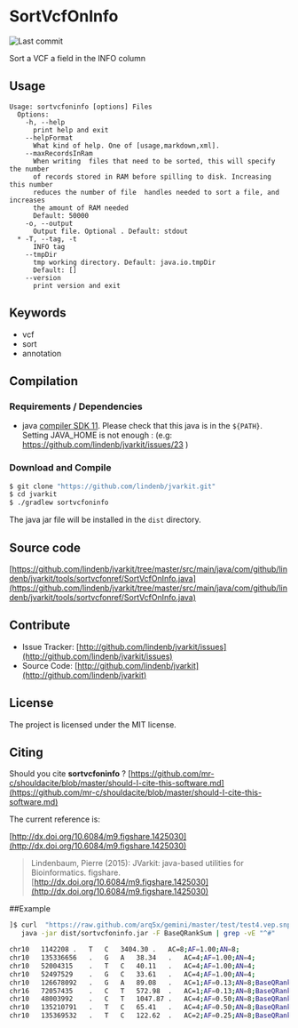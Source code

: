 # SortVcfOnInfo

![Last commit](https://img.shields.io/github/last-commit/lindenb/jvarkit.png)

Sort a VCF a field in the INFO column


## Usage

```
Usage: sortvcfoninfo [options] Files
  Options:
    -h, --help
      print help and exit
    --helpFormat
      What kind of help. One of [usage,markdown,xml].
    --maxRecordsInRam
      When writing  files that need to be sorted, this will specify the number 
      of records stored in RAM before spilling to disk. Increasing this number 
      reduces the number of file  handles needed to sort a file, and increases 
      the amount of RAM needed
      Default: 50000
    -o, --output
      Output file. Optional . Default: stdout
  * -T, --tag, -t
      INFO tag
    --tmpDir
      tmp working directory. Default: java.io.tmpDir
      Default: []
    --version
      print version and exit

```


## Keywords

 * vcf
 * sort
 * annotation


## Compilation

### Requirements / Dependencies

* java [compiler SDK 11](https://jdk.java.net/11/). Please check that this java is in the `${PATH}`. Setting JAVA_HOME is not enough : (e.g: https://github.com/lindenb/jvarkit/issues/23 )


### Download and Compile

```bash
$ git clone "https://github.com/lindenb/jvarkit.git"
$ cd jvarkit
$ ./gradlew sortvcfoninfo
```

The java jar file will be installed in the `dist` directory.

## Source code 

[https://github.com/lindenb/jvarkit/tree/master/src/main/java/com/github/lindenb/jvarkit/tools/sortvcfonref/SortVcfOnInfo.java](https://github.com/lindenb/jvarkit/tree/master/src/main/java/com/github/lindenb/jvarkit/tools/sortvcfonref/SortVcfOnInfo.java)


## Contribute

- Issue Tracker: [http://github.com/lindenb/jvarkit/issues](http://github.com/lindenb/jvarkit/issues)
- Source Code: [http://github.com/lindenb/jvarkit](http://github.com/lindenb/jvarkit)

## License

The project is licensed under the MIT license.

## Citing

Should you cite **sortvcfoninfo** ? [https://github.com/mr-c/shouldacite/blob/master/should-I-cite-this-software.md](https://github.com/mr-c/shouldacite/blob/master/should-I-cite-this-software.md)

The current reference is:

[http://dx.doi.org/10.6084/m9.figshare.1425030](http://dx.doi.org/10.6084/m9.figshare.1425030)

> Lindenbaum, Pierre (2015): JVarkit: java-based utilities for Bioinformatics. figshare.
> [http://dx.doi.org/10.6084/m9.figshare.1425030](http://dx.doi.org/10.6084/m9.figshare.1425030)


##Example

```bash
]$ curl  "https://raw.github.com/arq5x/gemini/master/test/test4.vep.snpeff.vcf" |\
   java -jar dist/sortvcfoninfo.jar -F BaseQRankSum | grep -vE "^#" 

chr10	1142208	.	T	C	3404.30	.	AC=8;AF=1.00;AN=8;
chr10	135336656	.	G	A	38.34	.	AC=4;AF=1.00;AN=4;
chr10	52004315	.	T	C	40.11	.	AC=4;AF=1.00;AN=4;
chr10	52497529	.	G	C	33.61	.	AC=4;AF=1.00;AN=4;
chr10	126678092	.	G	A	89.08	.	AC=1;AF=0.13;AN=8;BaseQRankSum=-3.120;
chr16	72057435	.	C	T	572.98	.	AC=1;AF=0.13;AN=8;BaseQRankSum=-2.270;
chr10	48003992	.	C	T	1047.87	.	AC=4;AF=0.50;AN=8;BaseQRankSum=-0.053;
chr10	135210791	.	T	C	65.41	.	AC=4;AF=0.50;AN=8;BaseQRankSum=2.054;
chr10	135369532	.	T	C	122.62	.	AC=2;AF=0.25;AN=8;BaseQRankSum=2.118;
```

